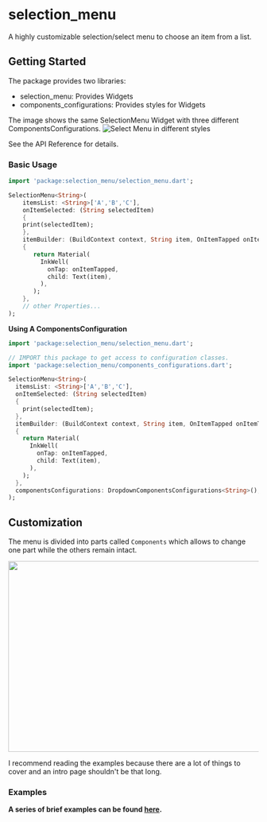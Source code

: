 # selection_menu

A highly customizable selection/select menu to choose an item from a list.

## Getting Started

The package provides two libraries:
* selection_menu: Provides Widgets
* components_configurations: Provides styles for Widgets

The image shows the same SelectionMenu Widget with three different 
ComponentsConfigurations.
![Select Menu in different styles](https://i.imgur.com/a5FfkD6.gif)

See the API Reference for details.

### Basic Usage

```dart
import 'package:selection_menu/selection_menu.dart';

SelectionMenu<String>(
    itemsList: <String>['A','B','C'],
    onItemSelected: (String selectedItem)
    {
    print(selectedItem);
    },
    itemBuilder: (BuildContext context, String item, OnItemTapped onItemTapped)
    {
       return Material(
         InkWell(
           onTap: onItemTapped,
           child: Text(item),
         ),
       ); 
    },
    // other Properties...
);
 ```

**Using A ComponentsConfiguration**
 
```dart
import 'package:selection_menu/selection_menu.dart';

// IMPORT this package to get access to configuration classes.
import 'package:selection_menu/components_configurations.dart';

SelectionMenu<String>(
  itemsList: <String>['A','B','C'],
  onItemSelected: (String selectedItem)
  {
    print(selectedItem);
  },
  itemBuilder: (BuildContext context, String item, OnItemTapped onItemTapped)
  {
    return Material(
      InkWell(
        onTap: onItemTapped,
        child: Text(item),
      ),
    );
  },
  componentsConfigurations: DropdownComponentsConfigurations<String>(),
);
```

## Customization

The menu is divided into parts called `Components` which allows to
change one part while the others remain intact.

<img src="https://i.imgur.com/QL67eib.jpg" width="658.5" height="384"/>

I recommend reading the examples because there are a lot of things to
cover and an intro page shouldn't be that long.

### Examples

**A series of brief examples can be found 
[here](https://github.com/HussainTaj-W/flutter-package-selection_menu/tree/master/example).**